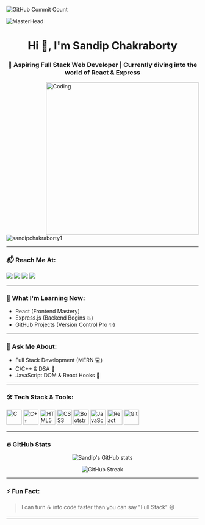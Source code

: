 <!-- GitHub Profile README -->

![GitHub Commit Count](https://github-readme-streak-stats.herokuapp.com?user=sandipchakraborty1&theme=radical&hide_border=true)

![MasterHead](https://www.digitalsolutionservices.com/img/services/web%20development.gif)

<h1 align="center">Hi 👋, I'm Sandip Chakraborty</h1>
<h3 align="center">🚀 Aspiring Full Stack Web Developer | Currently diving into the world of React & Express</h3>

<img align="right" alt="Coding" width="400" src="https://camo.githubusercontent.com/87af9a9fec730c94fc8b08eb21fa5ef6ab7831a67ba17bf8cc76696f6e4be1ef/68747470733a2f2f63646e2e6472696262626c652e636f6d2f75736572732f313138373833362f73637265656e73686f74732f363533393432392f70726f6772616d65722e676966">

<p align="left">
  <img src="https://komarev.com/ghpvc/?username=sandipchakraborty1&label=Profile%20visits&color=0e75b6&style=flat" alt="sandipchakraborty1" />
</p>

---

### 📬 Reach Me At:

<p align="left">
  <a href="mailto:sanchakraborty.sc@gmail.com"><img src="https://img.shields.io/badge/Gmail-D14836?style=for-the-badge&logo=gmail&logoColor=white"/></a>
  <a href="https://www.linkedin.com/in/sandip-chakraborty-b84079337/"><img src="https://img.shields.io/badge/LinkedIn-blue?style=for-the-badge&logo=linkedin&logoColor=white"/></a>
  <a href="https://x.com/sandip186_"><img src="https://img.shields.io/badge/Twitter-1DA1F2?style=for-the-badge&logo=twitter&logoColor=white"/></a>
  <a href="https://www.instagram.com/_sandip.chakraborty/"><img src="https://img.shields.io/badge/Instagram-E4405F?style=for-the-badge&logo=instagram&logoColor=white"/></a>
</p>

---

### 🧠 What I'm Learning Now:
- React (Frontend Mastery)
- Express.js (Backend Begins 💥)
- GitHub Projects (Version Control Pro ✨)

---

### 💬 Ask Me About:
- Full Stack Development (MERN 💻)
- C/C++ & DSA 🧩
- JavaScript DOM & React Hooks 🎣

---

### 🛠️ Tech Stack & Tools:

<p align="left">
  <a href="#"><img src="https://cdn.jsdelivr.net/gh/devicons/devicon/icons/c/c-original.svg" alt="C" width="40" height="40"/></a>
  <a href="#"><img src="https://cdn.jsdelivr.net/gh/devicons/devicon/icons/cplusplus/cplusplus-original.svg" alt="C++" width="40" height="40"/></a>
  <a href="#"><img src="https://cdn.jsdelivr.net/gh/devicons/devicon/icons/html5/html5-original-wordmark.svg" alt="HTML5" width="40" height="40"/></a>
  <a href="#"><img src="https://cdn.jsdelivr.net/gh/devicons/devicon/icons/css3/css3-original-wordmark.svg" alt="CSS3" width="40" height="40"/></a>
  <a href="#"><img src="https://cdn.jsdelivr.net/gh/devicons/devicon/icons/bootstrap/bootstrap-original.svg" alt="Bootstrap" width="40" height="40"/></a>
  <a href="#"><img src="https://cdn.jsdelivr.net/gh/devicons/devicon/icons/javascript/javascript-original.svg" alt="JavaScript" width="40" height="40"/></a>
  <a href="#"><img src="https://cdn.jsdelivr.net/gh/devicons/devicon/icons/react/react-original-wordmark.svg" alt="React" width="40" height="40"/></a>
  <a href="#"><img src="https://cdn.jsdelivr.net/gh/devicons/devicon/icons/git/git-original.svg" alt="Git" width="40" height="40"/></a>
</p>

---

### 🔥 GitHub Stats

<p align="center">
  <img src="https://github-readme-stats.vercel.app/api?username=sandipchakraborty1&show_icons=true&theme=radical&count_private=true" alt="Sandip's GitHub stats"/>
</p>

<p align="center">
  <img src="https://github-readme-streak-stats.herokuapp.com/?user=sandipchakraborty1&theme=radical&hide_border=true" alt="GitHub Streak"/>
</p>

---

### ⚡ Fun Fact:

> I can turn ☕ into code faster than you can say "Full Stack" 😄

---

